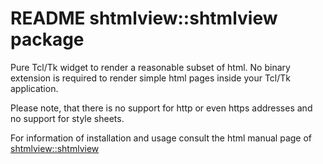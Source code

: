 # README shtmlview::shtmlview package

Pure Tcl/Tk widget to render a reasonable subset of html. No binary extension
is required to render simple html pages inside your Tcl/Tk application. 

Please note, that there is no support for http or even https addresses and no support for style sheets.

For information of installation and usage consult the html manual  page
of [shtmlview::shtmlview](http://htmlpreview.github.io/?https://github.com/mittelmark/DGTcl/blob/master/lib/shtmlview/shtmlview.html) 


